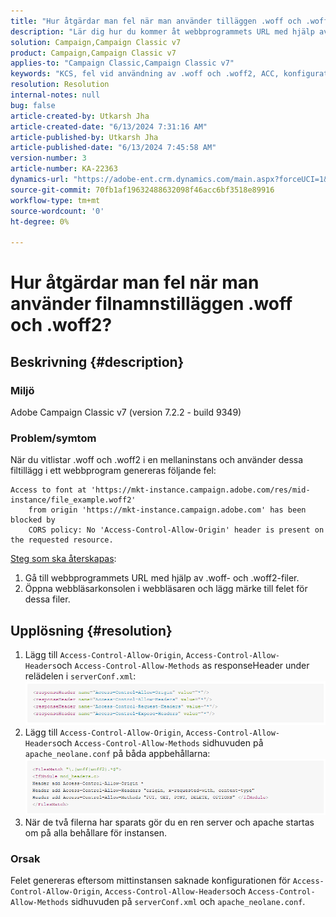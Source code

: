 ```yaml
---
title: "Hur åtgärdar man fel när man använder tilläggen .woff och .woff2?"
description: "Lär dig hur du kommer åt webbprogrammets URL med hjälp av .woff- och .woff2-filer när du öppnar webbläsarkonsolen i webbläsaren."
solution: Campaign,Campaign Classic v7
product: Campaign,Campaign Classic v7
applies-to: "Campaign Classic,Campaign Classic v7"
keywords: "KCS, fel vid användning av .woff och .woff2, ACC, konfiguration saknas på serverConf.xml och Apache"
resolution: Resolution
internal-notes: null
bug: false
article-created-by: Utkarsh Jha
article-created-date: "6/13/2024 7:31:16 AM"
article-published-by: Utkarsh Jha
article-published-date: "6/13/2024 7:45:58 AM"
version-number: 3
article-number: KA-22363
dynamics-url: "https://adobe-ent.crm.dynamics.com/main.aspx?forceUCI=1&pagetype=entityrecord&etn=knowledgearticle&id=0e7e3fe7-5629-ef11-840b-000d3a37eaf2"
source-git-commit: 70fb1af19632488632098f46acc6bf3518e89916
workflow-type: tm+mt
source-wordcount: '0'
ht-degree: 0%

---
```


# Hur åtgärdar man fel när man använder filnamnstilläggen .woff och .woff2?

## Beskrivning {#description}


### Miljö

Adobe Campaign Classic v7 (version 7.2.2 - build 9349)

### Problem/symtom

När du vitlistar .woff och .woff2 i en mellaninstans och använder dessa filtillägg i ett webbprogram genereras följande fel:


```
Access to font at 'https://mkt-instance.campaign.adobe.com/res/mid-instance/file_example.woff2'
    from origin 'https://mkt-instance.campaign.adobe.com' has been blocked by 
    CORS policy: No 'Access-Control-Allow-Origin' header is present on the requested resource.
```


<u>Steg som ska återskapas</u>:

1. Gå till webbprogrammets URL med hjälp av .woff- och .woff2-filer.
2. Öppna webbläsarkonsolen i webbläsaren och lägg märke till felet för dessa filer.



## Upplösning {#resolution}


1. Lägg till `Access-Control-Allow-Origin`, `Access-Control-Allow-Headers`och `Access-Control-Allow-Methods` as responseHeader under relädelen i `serverConf.xml`:    ![](assets/02ae0a1c-2515-ee11-8f6e-6045bd0067ea.png)
2. Lägg till `Access-Control-Allow-Origin`, `Access-Control-Allow-Headers`och `Access-Control-Allow-Methods` sidhuvuden på `apache_neolane.conf` på båda appbehållarna:    ![](assets/f7215128-2515-ee11-8f6e-6045bd0067ea.png)
3. När de två filerna har sparats gör du en ren server och apache startas om på alla behållare för instansen.


### Orsak

Felet genereras eftersom mittinstansen saknade konfigurationen för `Access-Control-Allow-Origin`, `Access-Control-Allow-Headers`och `Access-Control-Allow-Methods` sidhuvuden på `serverConf.xml` och `apache_neolane.conf`.
